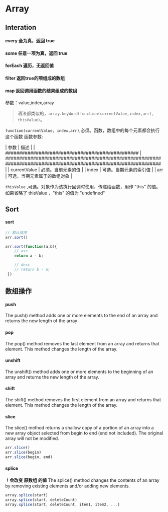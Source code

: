 # Array

## Interation

 #### every 全为真，返回 true
 #### some	任意一项为真，返回 true

 #### forEach	遍历，无返回值

 #### filter	返回true的项组成的数组
 #### map		返回调用函数的结果组成的数组

参数：value,index,array

>语法都类似的，`array.keyWord(function(currentValue,index,arr), thisValue)`。




`function(currentValue, index,arr)`,必须。函数，数组中的每个元素都会执行这个函数
函数参数:

| 参数         | 描述                         |
| ################################################ | ################################################################################################################ |
| currentValue | 必须。当前元素的值           |
| index        | 可选。当期元素的索引值       |
| arr          | 可选。当期元素属于的数组对象 |

`thisValue` ,可选。对象作为该执行回调时使用，传递给函数，用作 "this" 的值。
如果省略了 thisValue ，"this" 的值为 "undefined"

## Sort

 #### sort
```js
// 默认排序
arr.sort()

arr.sort(function(a,b){
    // asc
    return a - b;

    // desc
    // return b - a;
 })
 ```

 ## 数组操作

 #### push
 The push() method adds one or more elements to the end of an array and returns the new length of the array

 #### pop
The pop() method removes the last element from an array and returns that element. This method changes the length of the array.

 #### unshift
The unshift() method adds one or more elements to the beginning of an array and returns the new length of the array.

 #### shift
 The shift() method removes the first element from an array and returns that element. This method changes the length of the array.

 #### slice
 The slice() method returns a shallow copy of a portion of an array into a new array object selected from begin to end (end not included). The original array will not be modified.
 ```js
arr.slice()
arr.slice(begin)
arr.slice(begin, end)
```
 #### splice
 **！会改变 原数组 的值**
The splice() method changes the contents of an array by removing existing elements and/or adding new elements.
```js
array.splice(start)
array.splice(start, deleteCount)
array.splice(start, deleteCount, item1, item2, ...)
```